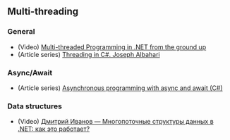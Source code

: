## Multi-threading
### General
- (Video) [Multi-threaded Programming in .NET from the ground up](https://channel9.msdn.com/Events/TechEd/NewZealand/TechEd-New-Zealand-2012/DEV402)
- (Article series) [Threading in C#. Joseph Albahari](http://www.albahari.com/threading/)

### Async/Await
- (Article series) [Asynchronous programming with async and await (C#)](https://docs.microsoft.com/en-us/dotnet/csharp/programming-guide/concepts/async/index)

### Data structures
- (Video) [Дмитрий Иванов — Многопоточные структуры данных в .NET: как это работает?](https://youtu.be/fQhz2iHmwV8)
